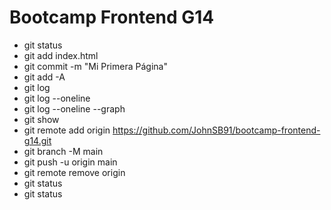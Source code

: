 # Bootcamp Frontend G14

* git status
* git add index.html
* git commit -m "Mi Primera Página"
* git add -A
* git log
* git log --oneline
* git log --oneline --graph
* git show <hash>
* git remote add origin https://github.com/JohnSB91/bootcamp-frontend-g14.git
* git branch -M main
* git push -u origin main
* git remote remove origin
* git status
* git status
